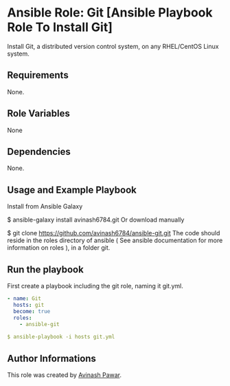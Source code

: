 # Ansible Role: Git [Ansible Playbook Role To Install Git]

Install Git, a distributed version control system, on any RHEL/CentOS Linux system.

## Requirements

None.

## Role Variables
None

## Dependencies

None.

## Usage and Example Playbook

Install from Ansible Galaxy

$ ansible-galaxy install avinash6784.git
Or download manually

$ git clone https://github.com/avinash6784/ansible-git.git 
The code should reside in the roles directory of ansible ( See ansible documentation for more information on roles ), in a folder git.

## Run the playbook

First create a playbook including the git role, naming it git.yml.
```yml
- name: Git
  hosts: git
  become: true
  roles:
    - ansible-git
    
$ ansible-playbook -i hosts git.yml
```

## Author Informations

This role was created by [Avinash Pawar](https://github.com/avinash6784/ansible-git).
